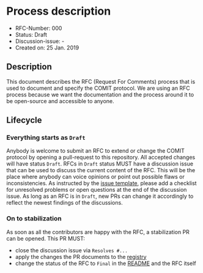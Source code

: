 # Process description

- RFC-Number: 000
- Status: Draft
- Discussion-issue: -
- Created on: 25 Jan. 2019

<!-- TOC GOES here -->

## Description

This document describes the RFC (Request For Comments) process that is used to document and specify the COMIT protocol.
We are using an RFC process because we want the documentation and the process around it to be open-source and accessible to anyone.

## Lifecycle

### Everything starts as `Draft`

Anybody is welcome to submit an RFC to extend or change the COMIT protocol by opening a pull-request to this repository.
All accepted changes will have status `Draft`.
RFCs in `Draft` status MUST have a discussion issue that can be used to discuss the current content of the RFC.
This will be the place where anybody can voice opinions or point out possible flaws or inconsistencies.
As instructed by the [issue template](./.github/ISSUE_TEMPLATE/discussion_issue.md), please add a checklist for unresolved problems or open questions at the end of the discussion issue.
As long as an RFC is in `Draft`, new PRs can change it accordingly to reflect the newest findings of the discussions.

### On to stabilization

As soon as all the contributors are happy with the RFC, a stabilization PR can be opened.
This PR MUST:
- close the discussion issue via `Resolves #...`
- apply the changes the PR documents to the [registry](./COMIT-registry.md)
- change the status of the RFC to `Final` in the [README](./README.md) and the RFC itself
